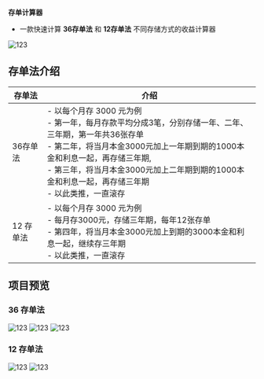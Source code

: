 
**存单计算器**

</div>
  
- 一款快速计算 **36存单法** 和 **12存单法** 不同存储方式的收益计算器


![123](./docs/image/qrCode.png)

## 存单法介绍

| 存单法 | 介绍 |
|----------|----------|
| 36存单法  | - 以每个月存 3000 元为例<br> - 第一年，每月存款平均分成3笔，分别存储一年、二年、三年期，第一年共36张存单<br> - 第二年，将当月本金3000元加上一年期到期的1000本金和利息一起，再存储三年期,<br> - 第三年，将当月本金3000元加上二年期到期的1000本金和利息一起，再存储三年期<br> - 以此类推，一直滚存  |
| 12 存单法  | - 以每个月存 3000 元为例<br>- 每月存3000元，存储三年期，每年12张存单<br>- 第四年，将当月本金3000元加上到期的3000本金和利息一起，继续存三年期<br>- 以此类推，一直滚存  |

## 项目预览

### 36 存单法
![123](./docs/image/36.jpg)
![123](./docs/image/36result.jpg) 
![123](./docs/image/detail.jpg)

### 12 存单法

![123](./docs/image/12.jpg)
![123](./docs/image/12result.jpg)


